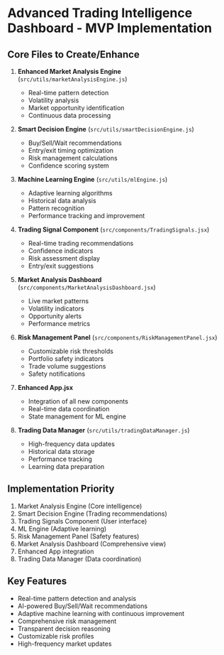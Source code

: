 # Advanced Trading Intelligence Dashboard - MVP Implementation

## Core Files to Create/Enhance

1. **Enhanced Market Analysis Engine** (`src/utils/marketAnalysisEngine.js`)
   - Real-time pattern detection
   - Volatility analysis
   - Market opportunity identification
   - Continuous data processing

2. **Smart Decision Engine** (`src/utils/smartDecisionEngine.js`)
   - Buy/Sell/Wait recommendations
   - Entry/exit timing optimization
   - Risk management calculations
   - Confidence scoring system

3. **Machine Learning Engine** (`src/utils/mlEngine.js`)
   - Adaptive learning algorithms
   - Historical data analysis
   - Pattern recognition
   - Performance tracking and improvement

4. **Trading Signal Component** (`src/components/TradingSignals.jsx`)
   - Real-time trading recommendations
   - Confidence indicators
   - Risk assessment display
   - Entry/exit suggestions

5. **Market Analysis Dashboard** (`src/components/MarketAnalysisDashboard.jsx`)
   - Live market patterns
   - Volatility indicators
   - Opportunity alerts
   - Performance metrics

6. **Risk Management Panel** (`src/components/RiskManagementPanel.jsx`)
   - Customizable risk thresholds
   - Portfolio safety indicators
   - Trade volume suggestions
   - Safety notifications

7. **Enhanced App.jsx**
   - Integration of all new components
   - Real-time data coordination
   - State management for ML engine

8. **Trading Data Manager** (`src/utils/tradingDataManager.js`)
   - High-frequency data updates
   - Historical data storage
   - Performance tracking
   - Learning data preparation

## Implementation Priority
1. Market Analysis Engine (Core intelligence)
2. Smart Decision Engine (Trading recommendations)
3. Trading Signals Component (User interface)
4. ML Engine (Adaptive learning)
5. Risk Management Panel (Safety features)
6. Market Analysis Dashboard (Comprehensive view)
7. Enhanced App integration
8. Trading Data Manager (Data coordination)

## Key Features
- Real-time pattern detection and analysis
- AI-powered Buy/Sell/Wait recommendations
- Adaptive machine learning with continuous improvement
- Comprehensive risk management
- Transparent decision reasoning
- Customizable risk profiles
- High-frequency market updates